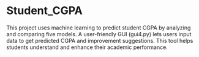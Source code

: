 # Student_CGPA
This project uses machine learning to predict student CGPA by analyzing and comparing five models. A user-friendly GUI (gui4.py) lets users input data to get predicted CGPA and improvement suggestions. This tool helps students understand and enhance their academic performance.
